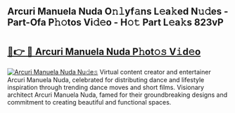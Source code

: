 ## Arcuri Manuela Nuda O𝚗𝚕yf𝚊ns L𝚎a𝚔ed N𝚞𝚍es - Part-Ofa P𝚑𝚘tos Vi𝚍𝚎o - H𝚘𝚝 Part L𝚎a𝚔s 823vP

# <h2><a href="http://kfazca.oniu.top/?m=Arcuri+Manuela+Nuda">🔗👉 🔴 Arcuri Manuela Nuda P𝚑ot𝚘𝚜 V𝚒d𝚎o</a></h2>

[![Arcuri Manuela Nuda Nu𝚍e𝚜](https://i.imgur.com/0qMVB7G.gif)](http://kfazca.oniu.top/?m=Arcuri+Manuela+Nuda)
Virtual content creator and entertainer Arcuri Manuela Nuda, celebrated for distributing dance and lifestyle inspiration through trending dance moves and short films. Visionary architect Arcuri Manuela Nuda, famed for their groundbreaking designs and commitment to creating beautiful and functional spaces.  

